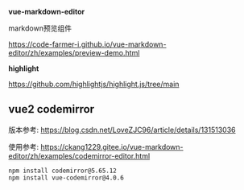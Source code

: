 

**vue-markdown-editor**

markdown预览组件

https://code-farmer-i.github.io/vue-markdown-editor/zh/examples/preview-demo.html


**highlight**

https://github.com/highlightjs/highlight.js/tree/main


## vue2 codemirror

版本参考: https://blog.csdn.net/LoveZJC96/article/details/131513036

使用参考: https://ckang1229.gitee.io/vue-markdown-editor/zh/examples/codemirror-editor.html
```shell
npm install codemirror@5.65.12
npm install vue-codemirror@4.0.6
```


